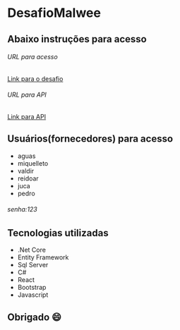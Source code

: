 # DesafioMalwee

## Abaixo instruções para acesso 


###### URL para acesso
[Link para o desafio](https://desafiomalwee.azurewebsites.net/)


###### URL para API
[Link para API](https://desafiomalweeapi.azurewebsites.net/cliente)


## Usuários(fornecedores) para acesso
- aguas
- miquelleto
- valdir
- reidoar
- juca
- pedro
###### senha:123

## Tecnologias utilizadas
- .Net Core
- Entity Framework
- Sql Server
- C#
- React
- Bootstrap
- Javascript



## Obrigado :smile:













